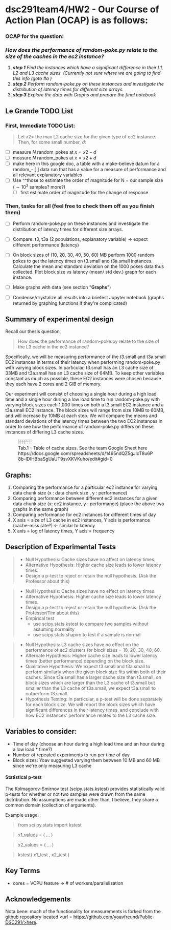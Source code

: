<!-- START OF DOCUMENT -->
# dsc291team4/HW2 - Our Course of Action Plan (OCAP) is as follows:
### OCAP for the question:
### _*How does the performance of random-poke.py relate to the size of the caches in the ec2 instance?*_
1. _**step 1** Find the instances which have a significant difference in their L1, L2 and L3 cache sizes. (Currently not sure where we are going to find this info (goto #a )_
1. _**step 2**  Perform random-poke.py on these instances and investigate the distribution of latency times for different size arrays._
1. _**step 3** Explore the data with *Graphs* and prepare the final notebook_

## Le Grande TODO List
### First, Immediate TODO List: 
> Let $x2 =$ the max L2 cache size for the given type of ec2 instance. Then, for some small number, $d$:
- [ ] measure $N$ random_pokes at $x = x2 - d$
- [ ] measure $N$ random_pokes at $x = x2 + d$
- [ ] make here in this google doc, a table with a make-believe datum for a random_- [ ] data run that has a value for a measure of performance and all relevant explanatory variables 
- [ ] Use ^^those to estimate the order of magnitude for N = our sample size ($\sim10^3$ samples? more?) 
    - [ ] first estimate order of magnitude for the change of response

### Then, tasks for all (feel free to check them off as you finish them)
<!-- 
	- [x] @mentions, #refs, [links](), **formatting**, and <del>tags</del> supported 
-->
- [ ] Perform random-poke.py on these instances and investigate the distribution of latency times for different size arrays.
- [ ] Compare: t3, t3a (2 populations, explanatory variable) → expect different performance (latency)

- [ ] On block sizes of (10, 20, 30, 40, 50, 60) MB perform 1000 random pokes to get the latency times on t3.small and t3a.small instances. Calculate the mean and standard deviation on the 1000 pokes data thus collected.  Plot block size vs latency (mean/ std dev.) graph for each instance. 
- [ ] Make graphs with data (see section "**Graphs**")
- [ ] Condense/crystalize all results into a briefest Jupyter notebook (graphs returned by graphing functions if they're complicated)

<!-- ### TODO: tasks for tim ###
## - [ ] TODO: add table of contents to .md file
## - [ ] TODO: add flow chart of workflows?
## - [ ] TODO: turn this md into a template for next time and automate it's admin
## - [ ] TODO: add links to md file google sheet and from task list
## - [x] TODO: ask team if they have any good file stamping options
## - [ ] TODO: ask morgan and jake if they want to join starting HW3
-->

## Summary of experimental design
Recall our thesis question,
> How does the performance of random-poke.py relate to the size of the L3 cache in the ec2 instance?

Specifically, we will be measuring performance of the t3.small and t3a.small EC2 instances in terms of their latency when performing random-poke.py with varying block sizes.  In particular, t3.small has an L3 cache size of 33MB and t3a.small has an L3 cache size of 64MB. To keep other variables constant as much as possible, these EC2 instances were chosen because they each have 2 cores and 2 GiB of memory. 

Our experiment will consist of choosing a single hour during a high load time and a single hour during a low load time to run random-poke.py with varying block sizes each 1,000 times on both a t3.small EC2 instance and a t3a.small EC2 instance. The block sizes will range from size 10MB to 60MB, and will increase by 10MB at each step. We will compare the means and standard deviations of the latency times between the two EC2 instances in order to see how the performance of random-poke.py differs on these instances of differing L3 cache sizes.

 <figure>
  <img src="fig/tab_1.png" alt="Trulli" style="width:10%">
  <figcaption>Tab.1 - Table of cache sizes.  See the team Google Sheet here https://docs.google.com/spreadsheets/d/1465ndQZ5gJlcT8u6P8b-lDIHBbaSgUaUT9svXKVKuho/edit#gid=0</figcaption>
</figure>



## Graphs:
1. Comparing the performance for a particular ec2 instance for varying data chunk size (x : data chunk size , y : performance)
1. Comparing performance between different ec2 instances for a given data chunk size (x: ec2 instance, y : performance) (place the above two graphs in the same graph)
1. Comparing performance for ec2 instances for different times of day 
1. X axis  = size of L3 cache in ec2 instances, Y axis is performance 
(cache-miss rate?) ← similar to latency 
1. X axis = log of latency times, Y axis = frequency

## Description of Experimental Tests

> - Null Hypothesis: Cache sizes have no affect on latency times.
> - Alternative Hypothesis: Higher cache size leads to lower latency times.
> - Design a p-test to reject or retain the null hypothesis. (Ask the Professor about this)

> - Null Hypothesis: Cache sizes have no effect on latency times.
> - Alternative Hypothesis: Higher cache size leads to lower latency times.
> - Design a p-test to reject or retain the null hypothesis. (Ask the Professor/Tim about this)
> - Empirical test 
>     - use scipy.stats.kstest to compare two samples without assuming normality
>     - use scipy.stats.shapiro to test if a sample is normal


> - Null Hypothesis: L3 cache sizes have no effect on the performance of ec2 clusters for block sizes = 10, 20, 30, 40, 60. 
> - Alternate Hypothesis: Higher cache size leads to lower latency times (better performance) depending on the block size.
> - Qualitative Hypothesis: We expect t3.small and t3a.small to perform similarly when the given block size fits within both of their caches. Since t3a.small has a larger cache size than t3.small, on block sizes which are larger than the L3 cache of t3.small but smaller than the L3 cache of t3a.small, we expect t3a.small to outperform t3.small.  
> - Hypothesis Testing: In particular, a p-test will be done separately for each block size. We will report the block sizes which have significant differences in their latency times, and conclude with how EC2 instances' performance relates to the L3 cache size.

## Variables to consider: 
* Time of day (choose an hour during a high load time and an hour during a low load * time?) 
* Number of repeated experiments to run per time of day 
* Block sizes: Yoav suggested varying them between 10 MB and 60 MB since we're only measuring L3 cache  

#### **Statistical p-test**
The Kolmagorov-Smirnov test (scipy.stats.kstest) provides statistically valid p-tests for whether or not two samples were drawn from the same distribution.  No assumptions are made other than, I believe, they share a common domain (collection of arguments).

Example usage:
> from sci py.stats import kstest

> x1_values = (  …  )

> x2_values = (  …  )

> kstest( x1_test , x2_test )

## Key Terms
- cores = VCPU feature → # of workers/parallelization 

## Acknowledgements
Nota bene: much of the functionality for measurements is forked from the github repository located <url = https://github.com/yoavfreund/Public-DSC291/>here</url>.

<!-- END OF DOCUMENT -->